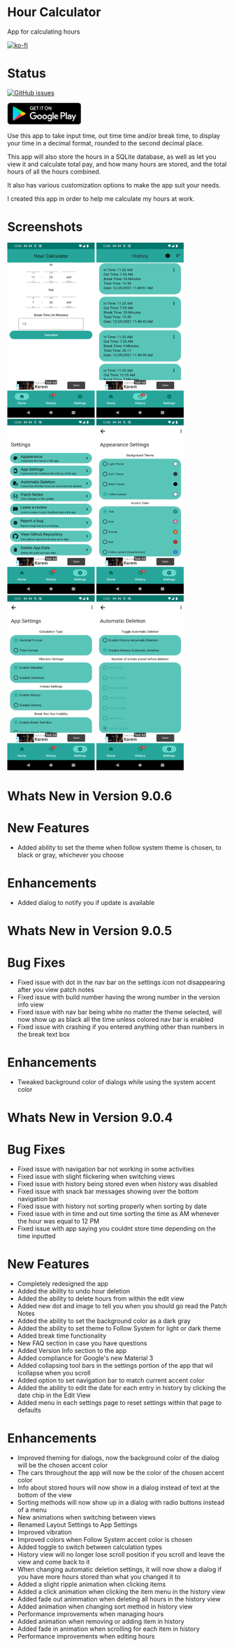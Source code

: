 # Hour Calculator
 App for calculating hours

[![ko-fi](https://ko-fi.com/img/githubbutton_sm.svg)](https://ko-fi.com/K3K64AQVM)

# Status
[![GitHub issues](https://img.shields.io/github/issues/corylowry12/HourCalculator2.0)](https://github.com/corylowry12/HourCalculator2.0/issues)

[<img src="resources/img/google-play-badge.png" height="50">](https://play.google.com/store/apps/details?id=org.jitsi.meet)

Use this app to take input time, out time time and/or break time, to display your time in a decimal format, rounded to the second decimal place.

This app will also store the hours in a SQLite database, as well as let you view it and calculate total pay, and how many hours are stored, and the total hours of all the hours combined.

It also has various customization options to make the app suit your needs. 

I created this app in order to help me calculate my hours at work.

# Screenshots
<p float="left">
<img src=/Screenshots/screenshot1.png width="200" height="400"/>
<img src=/Screenshots/screenshot2.png width="200" height="400"/>
<img src=/Screenshots/screenshot3.png width="200" height="400"/>
<img src=/Screenshots/screenshot4.png width="200" height="400"/>
<img src=/Screenshots/screenshot5.png width="200" height="400"/>
<img src=/Screenshots/screenshot6.png width="200" height="400"/>
</p>

# Whats New in Version 9.0.6

# New Features

* Added ability to set the theme when follow system theme is chosen, to black or gray, whichever you choose

# Enhancements

* Added dialog to notify you if update is available

# Whats New in Version 9.0.5

# Bug Fixes

* Fixed issue with dot in the nav bar on the settings icon not disappearing after you view patch notes
* Fixed issue with build number having the wrong number in the version info view
* Fixed issue with nav bar being white no matter the theme selected, will now show up as black all the time unless colored nav bar is enabled
* Fixed issue with crashing if you entered anything other than numbers in the break text box

# Enhancements

* Tweaked background color of dialogs while using the system accent color

# Whats New in Version 9.0.4

# Bug Fixes
* Fixed issue with navigation bar not working in some activities
* Fixed issue with slight flickering when switching views
* Fixed issue with history being stored even when history was disabled
* Fixed issue with snack bar messages showing over the bottom navigation bar
* Fixed issue with history not sorting properly when sorting by date
* Fixed issue with in time and out time sorting the time as AM whenever the hour was equal to 12 PM
* Fixed issue with app saying you couldnt store time depending on the time inputted

# New Features

* Completely redesigned the app
* Added the ability to undo hour deletion
* Added the ability to delete hours from within the edit view
* Added new dot and image to tell you when you should go read the Patch Notes
* Added the ability to set the background color as a dark gray
* Added the ability to set theme to Follow System for light or dark theme
* Added break time functionality
* New FAQ section in case you have questions
* Added Version Info section to the app
* Added compliance for Google's new Material 3
* Added collapsing tool bars in the settings portion of the app that wil lcollapse when you scroll
* Added option to set navigation bar to match current accent color
* Added the ability to edit the date for each entry in history by clicking the date chip in the Edit View
* Added menu in each settings page to reset settings within that page to defaults

# Enhancements

* Improved theming for dialogs, now the background color of the dialog will be the chosen accent color
* The cars throughout the app will now be the color of the chosen accent color
* Info about stored hours will now show in a dialog instead of text at the bottom of the view
* Sorting methods will now show up in a dialog with radio buttons instead of a menu
* New animations when switching between views
* Renamed Layout Settings to App Settings
* Improved vibration 
* Improved colors when Follow System accent color is chosen
* Added toggle to switch between calculation types
* History view will no longer lose scroll position if you scroll and leave the view and come back to it
* When changing automatic deletion settings, it will now show a dialog if you have more hours stored than what you changed it to
* Added a slight ripple animation when clicking items
* Added a click animation when clicking the item menu in the history view
* Added fade out animmation when deleting all hours in the history view
* Added animation when changing sort method in history view
* Performance improvements when managing hours
* Added animation when removing or adding item in history
* Added fade in animation when scrolling for each item in history
* Performance improvements when editing hours